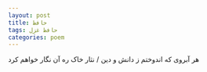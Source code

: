 ```yaml
---
layout: post
title: حافظ
tags: حافظ غزل
categories: poem
---
```


هر آبروی که اندوختم ز دانش و دین / نثار خاک ره آن نگار خواهم کرد